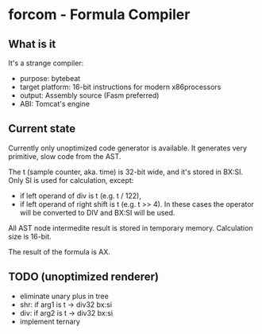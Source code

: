 # forcom - Formula Compiler

## What is it

It's a strange compiler:
- purpose: bytebeat
- target platform: 16-bit instructions for modern x86processors
- output: Assembly source (Fasm preferred)
- ABI: Tomcat's engine

## Current state

Currently only unoptimized code generator is available. It generates very primitive, slow code from the AST.

The t (sample counter, aka. time) is 32-bit wide, and it's stored in BX:SI. Only SI is used for calculation, except:
- if left operand of div is t (e.g. t / 122),
- if left operand of right shift is t (e.g. t >> 4).
In these cases the operator will be converted to
DIV and BX:SI will be used.

All AST node intermedite result is stored in temporary memory.
Calculation size is 16-bit.

The result of the formula is AX.

## TODO (unoptimized renderer)

- eliminate unary plus in tree
- shr: if arg1 is t -> div32 bx:si
- div: if arg2 is t -> div32 bx:si
- implement ternary
